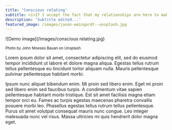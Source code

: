 ```yaml
---
title: 'Conscious relating'
subtitle: <i>If I accept the fact that my relationships are here to make me conscious, instead of happy, then my relationships become a wonderful self mastery tool that keeps realigning me with my higher purpose for living ~ Eckhart Tolle</i>
description: 'Subtitle edited...'
featured_image: /images/jason-weingardt--unsplash.jpg
---
```


![Demo image](/images/conscious relating.jpg)
 
 <small>Photo by John Moeses Bauan on Unsplash</small>

Lorem ipsum dolor sit amet, consectetur adipiscing elit, sed do eiusmod tempor incididunt ut labore et dolore magna aliqua. Egestas tellus rutrum tellus pellentesque eu tincidunt tortor aliquam nulla. Mauris pellentesque pulvinar pellentesque habitant morbi. 

Ipsum nunc aliquet bibendum enim. Mi proin sed libero enim. Eget mi proin sed libero enim sed faucibus turpis. A condimentum vitae sapien pellentesque habitant morbi tristique. Est sit amet facilisis magna etiam tempor orci eu. Fames ac turpis egestas maecenas pharetra convallis posuere morbi leo. Phasellus egestas tellus rutrum tellus pellentesque. Purus sit amet volutpat consequat mauris nunc congue. Leo integer malesuada nunc vel risus. Massa ultricies mi quis hendrerit dolor magna eget.
